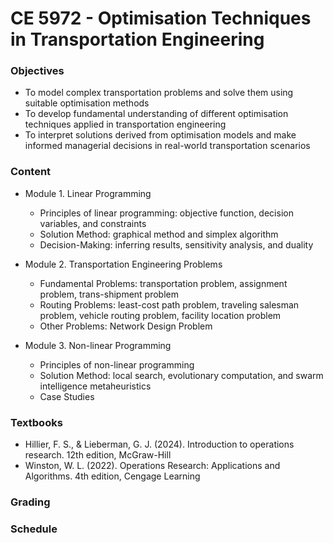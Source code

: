 # CE 5972 - Optimisation Techniques in Transportation Engineering

### Objectives

- To model complex transportation problems and solve them using suitable optimisation methods
- To develop fundamental understanding of different optimisation techniques applied in transportation engineering
- To interpret solutions derived from optimisation models and make informed managerial decisions in real-world transportation scenarios

### Content

- Module 1. Linear Programming
	- Principles of linear programming: objective function, decision variables, and constraints
	- Solution Method: graphical method and simplex algorithm
	- Decision-Making: inferring results, sensitivity analysis, and duality

- Module 2. Transportation Engineering Problems
	- Fundamental Problems: transportation problem, assignment problem, trans-shipment problem
	- Routing Problems: least-cost path problem, traveling salesman problem, vehicle routing problem, facility location problem
	- Other Problems: Network Design Problem

- Module 3. Non-linear Programming
	- Principles of non-linear programming 
	- Solution Method: local search, evolutionary computation, and swarm intelligence metaheuristics
	- Case Studies

### Textbooks

- Hillier, F. S., & Lieberman, G. J. (2024). Introduction to operations research. 12th edition, McGraw-Hill
- Winston, W. L. (2022). Operations Research: Applications and Algorithms. 4th edition, Cengage Learning

### Grading



### Schedule 

